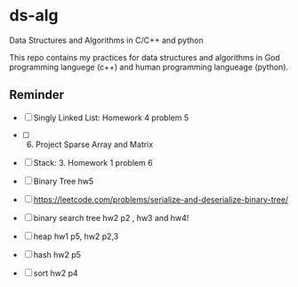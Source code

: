 # ds-alg

Data Structures and Algorithms in C/C++ and python

This repo contains my practices for data structures and algorithms in God programming languege (c++) and human programming langueage (python).

## Reminder

- [ ] Singly Linked List: Homework 4 problem 5
- [ ] 6. Project Sparse Array and Matrix
- [ ] Stack: 3. Homework 1 problem 6
- [ ] Binary Tree hw5
- [ ] <https://leetcode.com/problems/serialize-and-deserialize-binary-tree/>
- [ ] binary search tree hw2 p2 , hw3 and hw4!
- [ ] heap hw1 p5, hw2 p2,3
- [ ] hash hw2 p5
- [ ] sort hw2 p4

